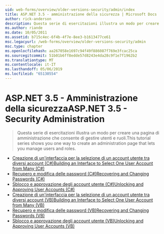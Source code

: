```yaml
---
uid: web-forms/overview/older-versions-security/admin/index
title: ASP.NET 3.5 - amministrazione della sicurezza | Microsoft Docs
author: rick-anderson
description: Questa serie di esercitazioni illustra un modo per creare una pagina di amministrazione che consente di gestire utenti e ruoli.
ms.author: riande
ms.date: 10/05/2011
ms.assetid: b715c4ec-6f4b-4f7e-8ee3-b1613477ce61
msc.legacyurl: /web-forms/overview/older-versions-security/admin
msc.type: chapter
ms.openlocfilehash: aa267058e1697c94f49f886087f769e3fcac25ca
ms.sourcegitcommit: 51b01b6ff8edde57d8243e4da28c9f1e7f1962b2
ms.translationtype: MT
ms.contentlocale: it-IT
ms.lasthandoff: 05/06/2019
ms.locfileid: "65130554"
---
```

# <a name="aspnet-35---security-administration"></a><span data-ttu-id="f544f-103">ASP.NET 3.5 - Amministrazione della sicurezza</span><span class="sxs-lookup"><span data-stu-id="f544f-103">ASP.NET 3.5 - Security Administration</span></span>

> <span data-ttu-id="f544f-104">Questa serie di esercitazioni illustra un modo per creare una pagina di amministrazione che consente di gestire utenti e ruoli.</span><span class="sxs-lookup"><span data-stu-id="f544f-104">This tutorial series shows you one way to create an administration page that lets you manage users and roles.</span></span>

- [<span data-ttu-id="f544f-105">Creazione di un'interfaccia per la selezione di un account utente tra diversi account (C#)</span><span class="sxs-lookup"><span data-stu-id="f544f-105">Building an Interface to Select One User Account from Many (C#)</span></span>](building-an-interface-to-select-one-user-account-from-many-cs.md)
- [<span data-ttu-id="f544f-106">Recupero e modifica delle password (C#)</span><span class="sxs-lookup"><span data-stu-id="f544f-106">Recovering and Changing Passwords (C#)</span></span>](recovering-and-changing-passwords-cs.md)
- [<span data-ttu-id="f544f-107">Sblocco e approvazione degli account utente (C#)</span><span class="sxs-lookup"><span data-stu-id="f544f-107">Unlocking and Approving User Accounts (C#)</span></span>](unlocking-and-approving-user-accounts-cs.md)
- [<span data-ttu-id="f544f-108">Creazione di un'interfaccia per la selezione di un account utente tra diversi account (VB)</span><span class="sxs-lookup"><span data-stu-id="f544f-108">Building an Interface to Select One User Account from Many (VB)</span></span>](building-an-interface-to-select-one-user-account-from-many-vb.md)
- [<span data-ttu-id="f544f-109">Recupero e modifica delle password (VB)</span><span class="sxs-lookup"><span data-stu-id="f544f-109">Recovering and Changing Passwords (VB)</span></span>](recovering-and-changing-passwords-vb.md)
- [<span data-ttu-id="f544f-110">Sblocco e approvazione degli account utente (VB)</span><span class="sxs-lookup"><span data-stu-id="f544f-110">Unlocking and Approving User Accounts (VB)</span></span>](unlocking-and-approving-user-accounts-vb.md)
